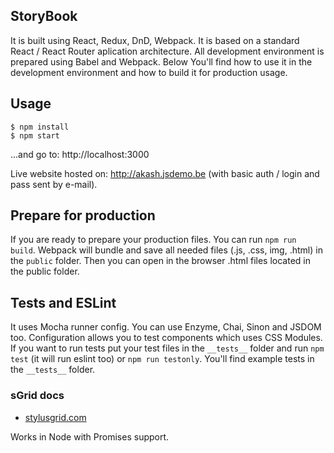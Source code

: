 ## StoryBook

It is built using React, Redux, DnD, Webpack. It is based on a standard React / React Router aplication architecture.
All development environment is prepared using Babel and Webpack. Below You'll find how to use it in the development environment and how to build it for production usage.

## Usage

```
$ npm install
$ npm start
```
...and go to: http://localhost:3000

Live website hosted on: http://akash.jsdemo.be (with basic auth / login and pass sent by e-mail).

## Prepare for production

If you are ready to prepare your production files. You can run `npm run build`. Webpack will bundle and save all needed files (.js, .css, img, .html) in the `public` folder. Then you can open in the browser .html files located in the public folder.

## Tests and ESLint

It uses Mocha runner config. You can use Enzyme, Chai, Sinon and JSDOM too.
Configuration allows you to test components which uses CSS Modules.
If you want to run tests put your test files in the `__tests__` folder and run `npm test` (it will run eslint too) or `npm run testonly`.
You'll find example tests in the `__tests__` folder.

### sGrid docs

- [stylusgrid.com](http://stylusgrid.com)

Works in Node with Promises support.
